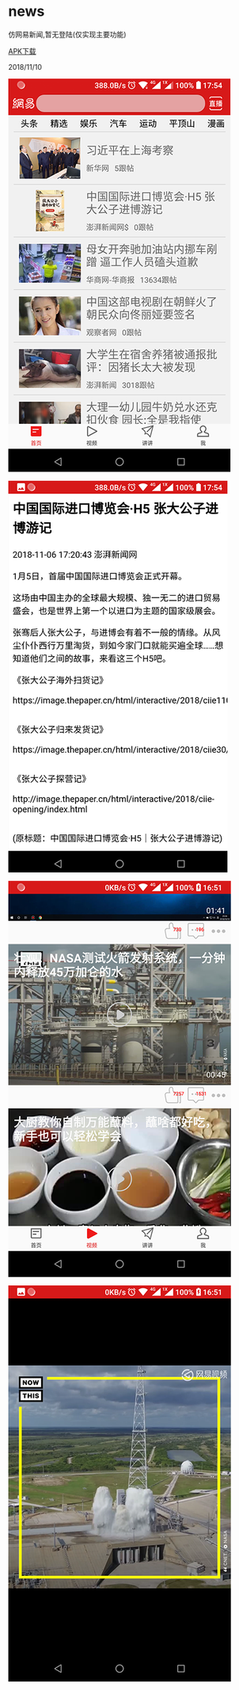 # news

仿网易新闻,暂无登陆(仅实现主要功能)

[APK下载](screenshots/app-debug.apk)

2018/11/10

![image](/screenshots/Screenshot_2018-11-06-17-54-28.png)

![image](/screenshots/Screenshot_2018-11-06-17-54-56.png)

![image](/screenshots/Screenshot_2018-11-10-16-51-33.png)

![image](/screenshots/Screenshot_2018-11-10-16-51-53.png)
